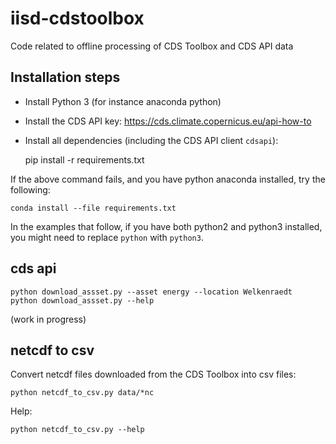# iisd-cdstoolbox

Code related to offline processing of CDS Toolbox and CDS API data 

## Installation steps

- Install Python 3 (for instance anaconda python)
- Install the CDS API key: https://cds.climate.copernicus.eu/api-how-to
- Install all dependencies (including the CDS API client `cdsapi`):

	pip install -r requirements.txt

If the above command fails, and you have python anaconda installed, try the following:

	conda install --file requirements.txt

In the examples that follow, if you have both python2 and python3 installed, you might need to replace `python` with `python3`.

## cds api

    python download_assset.py --asset energy --location Welkenraedt
    python download_assset.py --help
    
(work in progress)

## netcdf to csv

Convert netcdf files downloaded from the CDS Toolbox into csv files:

    python netcdf_to_csv.py data/*nc

Help:

    python netcdf_to_csv.py --help